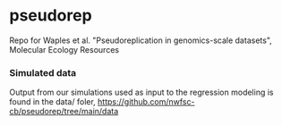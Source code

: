 # pseudorep
Repo for Waples et al. "Pseudoreplication in genomics-scale datasets", Molecular Ecology Resources


### Simulated data
Output from our simulations used as input to the regression modeling is found in the data/ foler, https://github.com/nwfsc-cb/pseudorep/tree/main/data
